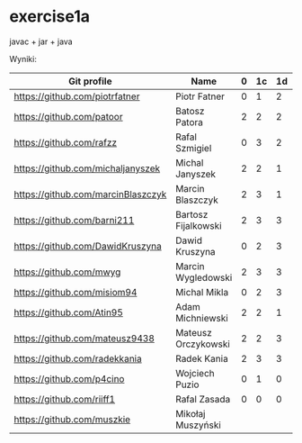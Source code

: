 # exercise1a
javac + jar + java

Wyniki:

| Git profile 						| Name 					| 0   | 1c  | 1d  | 1e  | Attendance | Engagement |
| ----------- 						| ---- 					| --- | --- | --- | --- | ---------- | ---------- |
| https://github.com/piotrfatner 	| Piotr Fatner 			| 0 | 1 | 2 | 3 | 4 |   |
| https://github.com/patoor 		| Batosz Patora  		| 2 | 2  | 2 | 4 | 4 |   |
| https://github.com/rafzz  		| Rafal Szmigiel 		| 0 | 3  | 2 | 4 | 4 |   |
| https://github.com/michaljanyszek | Michal Janyszek 		| 2 | 2 | 1 | 4 | 4 |   |
| https://github.com/marcinBlaszczyk | Marcin Blaszczyk 	| 2 | 3 | 1 | 4 | 4 |   |
| https://github.com/barni211 		| Bartosz Fijalkowski 	| 2 | 3 | 3 | 4 | 4 | 1 |
| https://github.com/DawidKruszyna 	| Dawid Kruszyna 		| 0 | 2 | 3 | 4 | 4 | 1 | 
| https://github.com/mwyg 			| Marcin Wygledowski 	| 2 | 3 | 3 | 4 | 4 | 1 |
| https://github.com/misiom94 		| Michal Mikla			| 0 | 2 | 3 | 4 | 4 |   |
| https://github.com/Atin95 		| Adam Michniewski 		| 2 | 2 | 1 | 4 | 4 | 1 |
| https://github.com/mateusz9438 	| Mateusz Orczykowski 	| 2 | 2 | 3 | 4 | 4 |   |
| https://github.com/radekkania 	| Radek Kania 			| 2 | 3 | 3 | 4 | 4 | 1 |
| https://github.com/p4cino			| Wojciech Puzio		| 0 | 1 | 0 | 4 | 4 |   |
| https://github.com/riiff1			| Rafal Zasada			| 0 | 0 | 0 | 3 | 2 | 1 |
| https://github.com/muszkie		| Mikołaj Muszyński		|   |   |   | 3 | 2 |   |